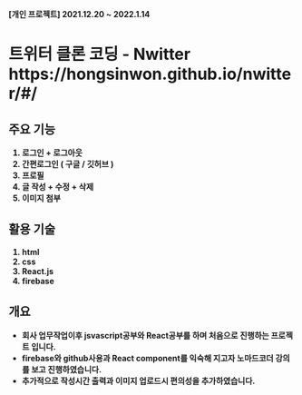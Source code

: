 <b>[개인 프로젝트] 2021.12.20 ~ 2022.1.14<b>

<h1>트위터 클론 코딩 - Nwitter 
  <span>https://hongsinwon.github.io/nwitter/#/</span></h1>

## 주요 기능 
  1. 로그인 + 로그아웃
  2. 간편로그인 ( 구글 / 깃허브 )
  3. 프로필
  4. 글 작성 + 수정 + 삭제
  5. 이미지 첨부

  
  
## 활용 기술
  1. html
  2. css
  3. React.js
  4. firebase

  
## 개요 
 - 회사 업무작업이후 jsvascript공부와 React공부를 하며 처음으로 진행하는 프로젝트 입니다. 
 - firebase와 github사용과 React component를 익숙해 지고자 노마드코더 강의를 보고 진행하였습니다. 
 - 추가적으로 작성시간 출력과 이미지 업로드시 편의성을 추가하였습니다.
  
